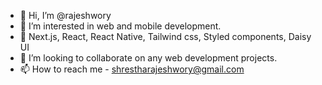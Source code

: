 - 👋 Hi, I’m @rajeshwory
- 👀 I’m interested in web and mobile development.
- 🌱 Next.js, React, React Native, Tailwind css, Styled components, Daisy UI
- 💞️ I’m looking to collaborate on any web development projects.
- 📫 How to reach me - shrestharajeshwory@gmail.com

<!---
rajeshwory/rajeshwory is a ✨ special ✨ repository because its `README.md` (this file) appears on your GitHub profile.
You can click the Preview link to take a look at your changes.
--->
